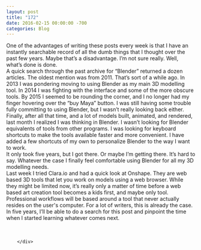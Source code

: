 ```yaml
---
layout: post
title: "172﻿"
date: 2016-02-15 00:00:00 -700
categories: Blog
---
```


<div class="blog-content">
				<div class="paragraph" style="text-align:left;"><span><span>One of the advantages of writing these posts every week is that I have an instantly searchable record of all the dumb things that I thought over the past few years. Maybe that&rsquo;s a disadvantage. I&rsquo;m not sure really. Well, what&rsquo;s done is done. </span></span><br><span></span><span><span>A quick search through the past archive for &ldquo;Blender&rdquo; returned a dozen articles. The oldest mention was from 2011. That&rsquo;s sort of a while ago. In 2013 I was pondering moving to using Blender as my main 3D modelling tool. In 2014 I was fighting with the interface and some of the more obscure tools. By 2015 I seemed to be rounding the corner, and I no longer had my finger hovering over the &ldquo;buy Maya&rdquo; button. I was still having some trouble fully committing to using Blender, but I wasn&rsquo;t really looking back either. </span></span><br><span></span><span><span>Finally, after all that time, and a lot of models built, animated, and rendered, last month I realized I was thinking in Blender. I wasn&rsquo;t looking for Blender equivalents of tools from other programs. I was looking for keyboard shortcuts to make the tools available faster and more convenient. I have added a few shortcuts of my own to personalize Blender to the way I want to work. </span></span><br><span></span><span><span>It only took five years, but I got there. Or maybe I&rsquo;m getting there. It&rsquo;s hard to say. Whatever the case I finally feel comfortable using Blender for all my 3D modelling needs. </span></span><br><span></span><span><span>Last week I tried Clara.io and had a quick look at Onshape. They are web based 3D tools that let you work on models using a web browser. While they might be limited now, it&rsquo;s really only a matter of time before a web based art creation tool becomes a kids first, and maybe only tool. Professional workflows will be based around a tool that never actually resides on the user's computer. For a lot of writers, this is already the case. </span></span><br><span></span><span><span>In five years, I&rsquo;ll be able to do a search for this post and pinpoint the time when I started learning whatever comes next. </span></span><br><span></span><br>&#8203;</div>

		</div>
        